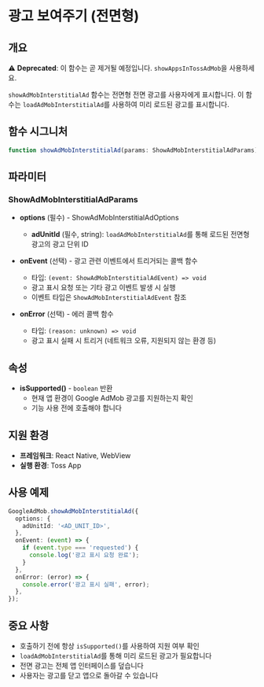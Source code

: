 # 광고 보여주기 (전면형)

## 개요

⚠️ **Deprecated**: 이 함수는 곧 제거될 예정입니다. `showAppsInTossAdMob`을 사용하세요.

`showAdMobInterstitialAd` 함수는 전면형 전면 광고를 사용자에게 표시합니다. 이 함수는 `loadAdMobInterstitialAd`를 사용하여 미리 로드된 광고를 표시합니다.

## 함수 시그니처

```typescript
function showAdMobInterstitialAd(params: ShowAdMobInterstitialAdParams): typeof noop;
```

## 파라미터

### ShowAdMobInterstitialAdParams

- **options** (필수) - ShowAdMobInterstitialAdOptions
  - **adUnitId** (필수, string): `loadAdMobInterstitialAd`를 통해 로드된 전면형 광고의 광고 단위 ID

- **onEvent** (선택) - 광고 관련 이벤트에서 트리거되는 콜백 함수
  - 타입: `(event: ShowAdMobInterstitialAdEvent) => void`
  - 광고 표시 요청 또는 기타 광고 이벤트 발생 시 실행
  - 이벤트 타입은 `ShowAdMobInterstitialAdEvent` 참조

- **onError** (선택) - 에러 콜백 함수
  - 타입: `(reason: unknown) => void`
  - 광고 표시 실패 시 트리거 (네트워크 오류, 지원되지 않는 환경 등)

## 속성

- **isSupported()** - `boolean` 반환
  - 현재 앱 환경이 Google AdMob 광고를 지원하는지 확인
  - 기능 사용 전에 호출해야 합니다

## 지원 환경

- **프레임워크**: React Native, WebView
- **실행 환경**: Toss App

## 사용 예제

```typescript
GoogleAdMob.showAdMobInterstitialAd({
  options: {
    adUnitId: '<AD_UNIT_ID>',
  },
  onEvent: (event) => {
    if (event.type === 'requested') {
      console.log('광고 표시 요청 완료');
    }
  },
  onError: (error) => {
    console.error('광고 표시 실패', error);
  },
});
```

## 중요 사항

- 호출하기 전에 항상 `isSupported()`를 사용하여 지원 여부 확인
- `loadAdMobInterstitialAd`를 통해 미리 로드된 광고가 필요합니다
- 전면 광고는 전체 앱 인터페이스를 덮습니다
- 사용자는 광고를 닫고 앱으로 돌아갈 수 있습니다
